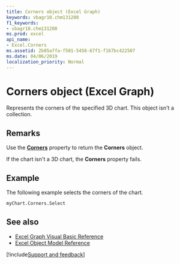 ```yaml
---
title: Corners object (Excel Graph)
keywords: vbagr10.chm131200
f1_keywords:
- vbagr10.chm131200
ms.prod: excel
api_name:
- Excel.Corners
ms.assetid: 2b85affa-f501-5458-67f1-f167bc422507
ms.date: 04/06/2019
localization_priority: Normal
---
```



# Corners object (Excel Graph)

Represents the corners of the specified 3D chart. This object isn't a collection.


## Remarks

Use the **[Corners](Excel.Corners-graph-property.md)** property to return the **Corners** object. 

If the chart isn't a 3D chart, the **Corners** property fails.

## Example

The following example selects the corners of the chart.

```vb
myChart.Corners.Select
```

## See also

- [Excel Graph Visual Basic Reference](overview/excel/graph-visual-basic-reference.md)
- [Excel Object Model Reference](overview/excel/object-model.md)

[!include[Support and feedback](~/includes/feedback-boilerplate.md)]